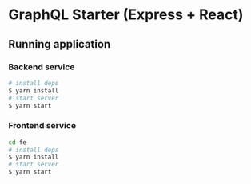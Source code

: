# GraphQL Starter (Express + React)

## Running application 

### Backend service

```bash
# install deps
$ yarn install
# start server
$ yarn start
```

### Frontend service

```bash
cd fe
# install deps
$ yarn install
# start server
$ yarn start
```